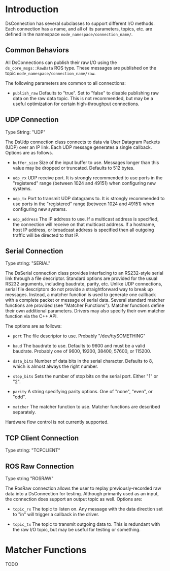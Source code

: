# Introduction

DsConnection has several subclasses to support different I/O methods.  Each connection has a name, and all of its
parameters, topics, etc. are defined in the namespace `node_namespace/connection_name/`.  

## Common Behaviors

All DsConnections can publish their raw I/O using the `ds_core_msgs::RawData` ROS type.  These messages are published
on the topic `node_namespace/connection_name/raw`.  

The following parameters are common to all connections:

* `publish_raw` Defaults to "true".  Set to "false" to disable publishing raw data on the raw data topic.  This is
not recommended, but may be a useful optimization for certain high-throughput connections.

## UDP Connection

Type String: "UDP"

The DsUdp connection class connects to data via User Datagram Packets (UDP) over an IP link.  Each UDP message 
generates a single callback.  Options are as follows.

* `buffer_size`  Size of the input buffer to use.  Messages longer than this value may be dropped or truncated.
Defaults to 512 bytes.  

* `udp_rx`  UDP receive port.  It is strongly recommended to use ports in the "registered" range (between 1024 
and 49151) when configuring new systems.

* `udp_tx`  Port to transmit UDP datagrams to.  It is strongly recommended to use ports in the "registered" range 
(between 1024 and 49151) when configuring new systems.

* `udp_address` The IP address to use.  If a multicast address is specified, the connection will receive on that 
multicast address.  If a hostname, host IP address, or broadcast address is specified then all outgoing traffic will
be directed to that IP.

## Serial Connection

Type string: "SERIAL"

The DsSerial connection class provides interfacing to an RS232-style serial link through a file descriptor.  Standard
options are provided for the usual RS232 arguments, including baudrate, parity, etc.  Unlike UDP connections, serial 
file descriptors do not provide a straightforward way to break up messages.  Instead, a matcher function is used
to generate one callback with a complete packet or message of serial data.  Several standard matcher functions are
provided (see "Matcher Functions").  Matcher functions define their own additional parameters.  Drivers may also 
specify their own matcher function via the C++ API.

The options are as follows:

* `port` The file descriptor to use.  Probably "/dev/ttySOMETHING"

* `baud` The baudrate to use.  Defaults to 9600 and must be a valid baudrate.  Probably one of 9600, 19200, 38400,
 57600, or 115200.
 
* `data_bits` Number of data bits in the serial character.  Defaults to 8, which is almost always the right number.

* `stop_bits`  Sets the number of stop bits on the serial port.  Either "1" or "2".

* `parity` A string specifying parity options.  One of "none", "even", or "odd".

* `matcher` The matcher function to use.  Matcher functions are described separately.

Hardware flow control is  not currently supported.


## TCP Client Connection

Type string: "TCPCLIENT"

## ROS Raw Connection

Type string "ROSRAW"

The RosRaw connection allows the user to replay previously-recorded raw data into a DsConnection for testing.  Although
primarily used as an input, the connection does support an output topic as well.  Options are:

* `topic_rx` The topic to listen on.  Any message with the data direction set to "in" will trigger a callback in the 
driver.

* `topic_tx` The topic to transmit outgoing data to.  This is redundant with the raw I/O topic, but may be useful for
testing or something.

# Matcher Functions

TODO